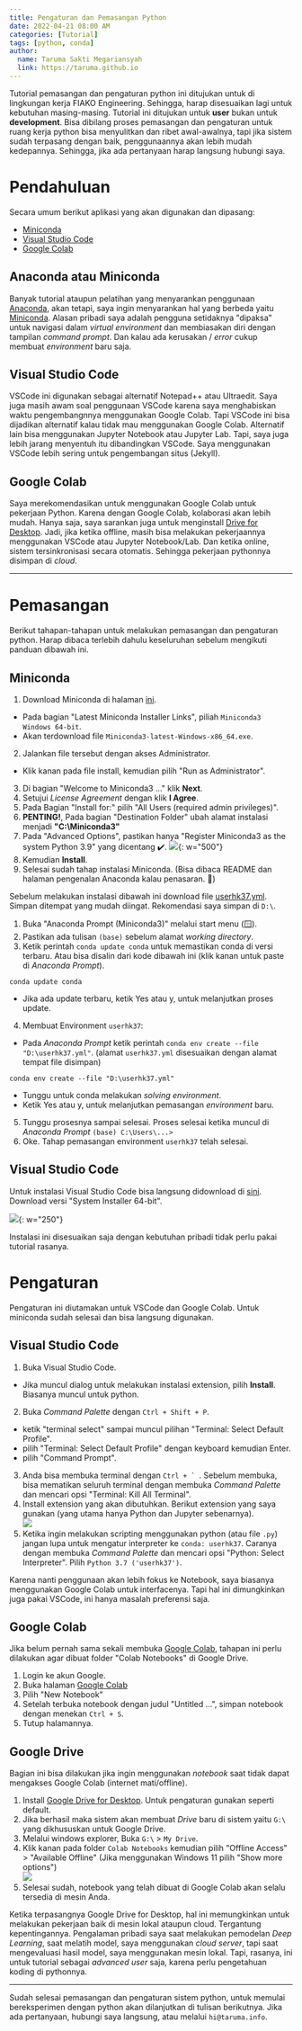 ```yaml
---
title: Pengaturan dan Pemasangan Python
date: 2022-04-21 08:00 AM
categories: [Tutorial]
tags: [python, conda]
author:
  name: Taruma Sakti Megariansyah
  link: https://taruma.github.io
---
```


Tutorial pemasangan dan pengaturan python ini ditujukan untuk di lingkungan kerja FIAKO Engineering. Sehingga, harap disesuaikan lagi untuk kebutuhan masing-masing. Tutorial ini ditujukan untuk **user** bukan untuk **development**. Bisa dibilang proses pemasangan dan pengaturan untuk ruang kerja python bisa menyulitkan dan ribet awal-awalnya, tapi jika sistem sudah terpasang dengan baik, penggunaannya akan lebih mudah kedepannya. Sehingga, jika ada pertanyaan harap langsung hubungi saya.

# Pendahuluan

Secara umum berikut aplikasi yang akan digunakan dan dipasang:

- [Miniconda]
- [Visual Studio Code](https://code.visualstudio.com/)
- [Google Colab](https://colab.research.google.com/)

## Anaconda atau Miniconda

Banyak tutorial ataupun pelatihan yang menyarankan penggunaan [Anaconda], akan tetapi, saya ingin menyarankan hal yang berbeda yaitu [Miniconda]. Alasan pribadi saya adalah pengguna setidaknya "dipaksa" untuk navigasi dalam _virtual environment_ dan membiasakan diri dengan tampilan _command prompt_. Dan kalau ada kerusakan / _error_ cukup membuat _environment_ baru saja.

## Visual Studio Code

VSCode ini digunakan sebagai alternatif Notepad++ atau Ultraedit. Saya juga masih awam soal penggunaan VSCode karena saya menghabiskan waktu pengembangnnya menggunakan Google Colab. Tapi VSCode ini bisa dijadikan alternatif kalau tidak mau menggunakan Google Colab. Alternatif lain bisa menggunakan Jupyter Notebook atau Jupyter Lab. Tapi, saya juga lebih jarang menyentuh itu dibandingkan VSCode. Saya menggunakan VSCode lebih sering untuk pengembangan situs (Jekyll).

## Google Colab

Saya merekomendasikan untuk menggunakan Google Colab untuk pekerjaan Python. Karena dengan Google Colab, kolaborasi akan lebih mudah. Hanya saja, saya sarankan juga untuk menginstall [Drive for Desktop](https://www.google.com/drive/download/). Jadi, jika ketika offline, masih bisa melakukan pekerjaannya menggunakan VSCode atau Jupyter Notebook/Lab. Dan ketika online, sistem tersinkronisasi secara otomatis. Sehingga pekerjaan pythonnya disimpan di _cloud_. 

------

# Pemasangan

Berikut tahapan-tahapan untuk melakukan pemasangan dan pengaturan python. Harap dibaca terlebih dahulu keseluruhan sebelum mengikuti panduan dibawah ini. 

## Miniconda

1. Download Miniconda di halaman [ini](https://docs.conda.io/en/latest/miniconda.html).
  - Pada bagian "Latest Miniconda Installer Links", piliah `Miniconda3 Windows 64-bit`.
  - Akan terdownload file `Miniconda3-latest-Windows-x86_64.exe`.
2. Jalankan file tersebut dengan akses Administrator.
  - Klik kanan pada file install, kemudian pilih "Run as Administrator".
3. Di bagian "Welcome to Miniconda3 ..." klik **Next**.
4. Setujui _License Agreement_ dengan klik **I Agree**.
5. Pada Bagian "Install for:" pilih "All Users (required admin privileges)". 
6. **PENTING!**, Pada bagian "Destination Folder" ubah alamat instalasi menjadi **"C:\Miniconda3"**
7. Pada "Advanced Options", pastikan hanya "Register Miniconda3 as the system Python 3.9" yang dicentang ✔️.
![](https://docs.anaconda.com/_images/win-install-options.png){: w="500"}
8. Kemudian **Install**. 
9. Selesai sudah tahap instalasi Miniconda. (Bisa dibaca README dan halaman pengenalan Anaconda kalau penasaran. 🤭)

Sebelum melakukan instalasi dibawah ini download file <a href="assets/misc/userhk37.yml" target="_blank" download>userhk37.yml</a>. Simpan ditempat yang mudah diingat. Rekomendasi saya simpan di `D:\`.

1. Buka "Anaconda Prompt (Miniconda3)" melalui start menu (🪟).
2. Pastikan ada tulisan `(base)` sebelum alamat _working directory_.
3. Ketik perintah `conda update conda` untuk memastikan conda di versi terbaru. Atau bisa disalin dari kode dibawah ini (klik kanan untuk paste di _Anaconda Prompt_).  
```batchfile
conda update conda
```
  - Jika ada update terbaru, ketik Yes atau y, untuk melanjutkan proses update.
4. Membuat Environment `userhk37`:
  - Pada _Anaconda Prompt_ ketik perintah `conda env create --file "D:\userhk37.yml"`. (alamat `userhk37.yml` disesuaikan dengan alamat tempat file disimpan)
```batchfile
conda env create --file "D:\userhk37.yml"
```
  - Tunggu untuk conda melakukan _solving environment_.
  - Ketik Yes atau y, untuk melanjutkan pemasangan _environment_ baru.
5. Tunggu prosesnya sampai selesai. Proses selesai ketika muncul di _Anaconda Prompt_ `(base) C:\Users\...>`
6. Oke. Tahap pemasangan environment `userhk37` telah selesai.

## Visual Studio Code

Untuk instalasi Visual Studio Code bisa langsung didownload di [sini](https://code.visualstudio.com/#alt-downloads). Download versi "System Installer 64-bit". 

![](/assets/img-post/20220421_pp_01.png){: w="250"}

Instalasi ini disesuaikan saja dengan kebutuhan pribadi tidak perlu pakai tutorial rasanya. 

# Pengaturan

Pengaturan ini diutamakan untuk VSCode dan Google Colab. Untuk miniconda sudah selesai dan bisa langsung digunakan. 

## Visual Studio Code

1. Buka Visual Studio Code.
  - Jika muncul dialog untuk melakukan instalasi extension, pilih **Install**. Biasanya muncul untuk python. 
2. Buka _Command Palette_ dengan `Ctrl + Shift + P`.
  - ketik "terminal select" sampai muncul pilihan "Terminal: Select Default Profile".
  - pilih "Terminal: Select Default Profile" dengan keyboard kemudian Enter.
  - pilih "Command Prompt".
3. Anda bisa membuka terminal dengan ``Ctrl + ` ``. Sebelum membuka, bisa mematikan seluruh terminal dengan membuka _Command Palette_ dan mencari opsi "Terminal: Kill All Terminal".
4. Install extension yang akan dibutuhkan. Berikut extension yang saya gunakan (yang utama hanya Python dan Jupyter sebenarnya).<br>
![](/assets/img-post/20220421_pp_02.png)
5. Ketika ingin melakukan scripting menggunakan python (atau file `.py`) jangan lupa untuk mengatur interpreter ke `conda: userhk37`. Caranya dengan membuka _Command Palette_ dan mencari opsi "Python: Select Interpreter". Pilih ``Python 3.7 ('userhk37')``.

Karena nanti penggunaan akan lebih fokus ke Notebook, saya biasanya menggunakan Google Colab untuk interfacenya. Tapi hal ini dimungkinkan juga pakai VSCode, ini hanya masalah preferensi saja. 

## Google Colab

Jika belum pernah sama sekali membuka [Google Colab](https://colab.research.google.com/), tahapan ini perlu dilakukan agar dibuat folder "Colab Notebooks" di Google Drive.

1. Login ke akun Google.
2. Buka halaman [Google Colab](https://colab.research.google.com/)
3. Pilih "New Notebook"
4. Setelah terbuka notebook dengan judul "Untitled ...", simpan notebook dengan menekan `Ctrl + S`. 
5. Tutup halamannya.

## Google Drive

Bagian ini bisa dilakukan jika ingin menggunakan _notebook_ saat tidak dapat mengakses Google Colab (internet mati/offline).  

1. Install [Google Drive for Desktop](https://www.google.com/drive/download/). Untuk pengaturan gunakan seperti default.
2. Jika berhasil maka sistem akan membuat _Drive_ baru di sistem yaitu `G:\` yang dikhususkan untuk Google Drive.
3. Melalui windows explorer, Buka `G:\` > `My Drive`.
4. Klik kanan pada folder `Colab Notebooks` kemudian pilih "Offline Access" > "Available Offline" (Jika menggunakan Windows 11 pilih "Show more options") <br>
![](/assets/img-post/20220421_pp_03.png)
5. Selesai sudah, notebook yang telah dibuat di Google Colab akan selalu tersedia di mesin Anda. 

Ketika terpasangnya Google Drive for Desktop, hal ini memungkinkan untuk melakukan pekerjaan baik di mesin lokal ataupun cloud. Tergantung kepentingannya. Pengalaman pribadi saya saat melakukan pemodelan _Deep Learning_, saat melatih model, saya menggunakan _cloud server_, tapi saat mengevaluasi hasil model, saya menggunakan mesin lokal. Tapi, rasanya, ini untuk tutorial sebagai _advanced user_ saja, karena perlu pengetahuan koding di pythonnya.  

------

Sudah selesai pemasangan dan pengaturan sistem python, untuk memulai bereksperimen dengan python akan dilanjutkan di tulisan berikutnya. Jika ada pertanyaan, hubungi saya langsung, atau melalui `hi@taruma.info`.

<!-- LINKS -->
[Anaconda]: https://www.anaconda.com/
[Miniconda]: https://docs.conda.io/en/latest/miniconda.html
